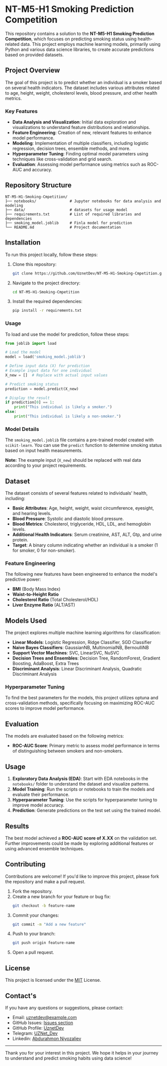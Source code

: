 # NT-M5-H1 Smoking Prediction Competition

This repository contains a solution to the **NT-M5-H1 Smoking Prediction Competition**, which focuses on predicting smoking status using health-related data. This project employs machine learning models, primarily using Python and various data science libraries, to create accurate predictions based on provided datasets.

## Project Overview

The goal of this project is to predict whether an individual is a smoker based on several health indicators. The dataset includes various attributes related to age, height, weight, cholesterol levels, blood pressure, and other health metrics.

### Key Features
- **Data Analysis and Visualization**: Initial data exploration and visualizations to understand feature distributions and relationships.
- **Feature Engineering**: Creation of new, relevant features to enhance model performance.
- **Modeling**: Implementation of multiple classifiers, including logistic regression, decision trees, ensemble methods, and more.
- **Hyperparameter Tuning**: Finding optimal model parameters using techniques like cross-validation and grid search.
- **Evaluation**: Assessing model performance using metrics such as ROC-AUC and accuracy.

## Repository Structure

```
NT-M5-H1-Smoking-Cmpetition/
├── notebooks/               # Jupyter notebooks for data analysis and modeling
├── data/                    # datasets for usage model
├── requirements.txt         # List of required libraries and dependencies
├── smoking_model.joblib     # Finla model for prediction
└── README.md                # Project documentation
```
  
## Installation

To run this project locally, follow these steps:

1. Clone this repository:
   ```bash
   git clone https://github.com/UznetDev/NT-M5-H1-Smoking-Cmpetition.git
   ```
2. Navigate to the project directory:
   ```bash
   cd NT-M5-H1-Smoking-Cmpetition
   ```
3. Install the required dependencies:
   ```bash
   pip install -r requirements.txt
   ```

### Usage

To load and use the model for prediction, follow these steps:

```python
from joblib import load

# Load the model
model = load('smoking_model.joblib')

# Define input data (X) for prediction
# Example input data for one individual
X_new = []  # Replace with actual input values

# Predict smoking status
prediction = model.predict(X_new)

# Display the result
if prediction[0] == 1:
    print("This individual is likely a smoker.")
else:
    print("This individual is likely a non-smoker.")
```

### Model Details

The `smoking_model.joblib` file contains a pre-trained model created with `scikit-learn`. You can use the `predict` function to determine smoking status based on input health measurements.

**Note:** The example input (`X_new`) should be replaced with real data according to your project requirements.

## Dataset

The dataset consists of several features related to individuals' health, including:
- **Basic Attributes**: Age, height, weight, waist circumference, eyesight, and hearing levels.
- **Blood Pressure**: Systolic and diastolic blood pressure.
- **Blood Metrics**: Cholesterol, triglyceride, HDL, LDL, and hemoglobin levels.
- **Additional Health Indicators**: Serum creatinine, AST, ALT, Gtp, and urine protein.
- **Target**: A binary column indicating whether an individual is a smoker (1 for smoker, 0 for non-smoker).

### Feature Engineering

The following new features have been engineered to enhance the model's predictive power:
- **BMI** (Body Mass Index)
- **Waist-to-Height Ratio**
- **Cholesterol Ratio** (Total Cholesterol/HDL)
- **Liver Enzyme Ratio** (ALT/AST)

## Models Used

The project explores multiple machine learning algorithms for classification:
- **Linear Models**: Logistic Regression, Ridge Classifier, SGD Classifier
- **Naive Bayes Classifiers**: GaussianNB, MultinomialNB, BernoulliNB
- **Support Vector Machines**: SVC, LinearSVC, NuSVC
- **Decision Trees and Ensembles**: Decision Tree, RandomForest, Gradient Boosting, AdaBoost, Extra Trees
- **Discriminant Analysis**: Linear Discriminant Analysis, Quadratic Discriminant Analysis

### Hyperparameter Tuning

To find the best parameters for the models, this project utilizes optuna and cross-validation methods, specifically focusing on maximizing ROC-AUC scores to improve model performance.

## Evaluation

The models are evaluated based on the following metrics:
- **ROC-AUC Score**: Primary metric to assess model performance in terms of distinguishing between smokers and non-smokers.

## Usage

1. **Exploratory Data Analysis (EDA)**: Start with EDA notebooks in the `notebooks/` folder to understand the dataset and visualize patterns.
2. **Model Training**: Run the scripts or notebooks to train the models and evaluate their performance.
3. **Hyperparameter Tuning**: Use the scripts for hyperparameter tuning to improve model accuracy.
4. **Prediction**: Generate predictions on the test set using the trained model.

## Results

The best model achieved a **ROC-AUC score of X.XX** on the validation set. Further improvements could be made by exploring additional features or using advanced ensemble techniques.

## Contributing

Contributions are welcome! If you'd like to improve this project, please fork the repository and make a pull request.

1. Fork the repository.
2. Create a new branch for your feature or bug fix:
   ```bash
   git checkout -b feature-name
   ```
3. Commit your changes:
   ```bash
   git commit -m "Add a new feature"
   ```
4. Push to your branch:
   ```bash
   git push origin feature-name
   ```
5. Open a pull request.

## License

This project is licensed under the [MIT](LICENCE) License.

## Contact's

If you have any questions or suggestions, please contact:
- Email: uznetdev@example.com
- GitHub Issues: [Issues section](https://github.com/UznetDev/Aiogram-Bot-Template/issues)
- GitHub Profile: [UznetDev](https://github.com/UznetDev/)
- Telegram: [UZNet_Dev](https://t.me/UZNet_Dev)
- Linkedin: [Abdurahmon Niyozaliev](https://www.linkedin.com/in/abdurakhmon-niyozaliyev-%F0%9F%87%B5%F0%9F%87%B8-66545222a/)

---

Thank you for your interest in this project. We hope it helps in your journey to understand and predict smoking habits using data science!
